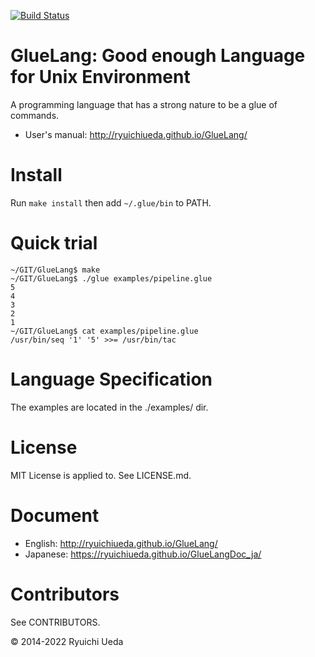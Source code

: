 [![Build Status](https://travis-ci.org/ryuichiueda/GlueLang.svg?branch=master)](https://travis-ci.org/ryuichiueda/GlueLang)

# GlueLang: Good enough Language for Unix Environment

A programming language that has a strong nature to be a glue of commands.

* User's manual: http://ryuichiueda.github.io/GlueLang/

# Install

Run `make install` then add `~/.glue/bin` to PATH.

# Quick trial

```
~/GIT/GlueLang$ make
~/GIT/GlueLang$ ./glue examples/pipeline.glue
5
4
3
2
1
~/GIT/GlueLang$ cat examples/pipeline.glue 
/usr/bin/seq '1' '5' >>= /usr/bin/tac
```

# Language Specification

The examples are located in the ./examples/ dir.


# License

MIT License is applied to. See LICENSE.md.

# Document

* English: http://ryuichiueda.github.io/GlueLang/
* Japanese: https://ryuichiueda.github.io/GlueLangDoc_ja/

# Contributors

See CONTRIBUTORS.


© 2014-2022 Ryuichi Ueda

<!-- * Language Reference: https://ryuichiueda.github.io/GlueLangArch_ja/ -->
